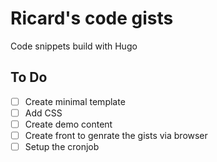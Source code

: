 # Ricard's code gists

Code snippets build with Hugo

## To Do

- [ ] Create minimal template
- [ ] Add CSS
- [ ] Create demo content
- [ ] Create front to genrate the gists via browser
- [ ] Setup the cronjob
